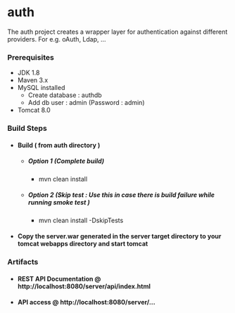 # auth
The auth project creates a wrapper layer for authentication against different providers. For e.g. oAuth, Ldap, ...

### Prerequisites
 - JDK 1.8
 - Maven 3.x
 - MySQL installed
   - Create database : authdb
   - Add db user : admin (Password : admin)
 - Tomcat 8.0
 
### Build Steps
 - #### Build ( from auth directory )
   - ##### Option 1 (Complete build)
     - mvn clean install
   - ##### Option 2 (Skip test : Use this in case there is build failure while running smoke test )
     - mvn clean install -DskipTests
 - #### Copy the server.war generated in the server target directory to your tomcat webapps directory and start tomcat

### Artifacts
 - #### REST API Documentation @ http://localhost:8080/server/api/index.html
 - #### API access @ http://localhost:8080/server/...






 
 
 
 
 
 
 
 
 
 
 

